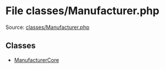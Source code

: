 File classes/Manufacturer.php
=========

Source: [classes/Manufacturer.php](https://github.com/PrestaShop/PrestaShop/blob/1.6.0.14/classes/Manufacturer.php)


Classes
-------

* [ManufacturerCore](class.ManufacturerCore.md)

